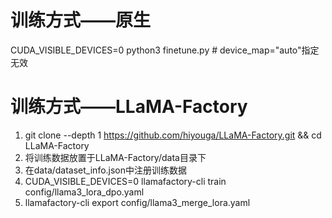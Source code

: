 # 训练方式——原生

CUDA_VISIBLE_DEVICES=0 python3 finetune.py # device_map="auto"指定无效

# 训练方式——LLaMA-Factory

1. git clone --depth 1 https://github.com/hiyouga/LLaMA-Factory.git && cd LLaMA-Factory
2. 将训练数据放置于LLaMA-Factory/data目录下
3. 在data/dataset_info.json中注册训练数据
4. CUDA_VISIBLE_DEVICES=0 llamafactory-cli train config/llama3_lora_dpo.yaml
5. llamafactory-cli export config/llama3_merge_lora.yaml